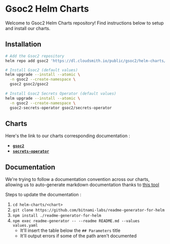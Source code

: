 # Gsoc2 Helm Charts

Welcome to Gsoc2 Helm Charts repository! Find instructions below to setup and install our charts.

## Installation

```sh
# Add the Gsoc2 repository
helm repo add gsoc2 'https://dl.cloudsmith.io/public/gsoc2/helm-charts/helm/charts/' && helm repo update

# Install Gsoc2 (default values)
helm upgrade --install --atomic \
  -n gsoc2 --create-namespace \
  gsoc2 gsoc2/gsoc2
  
# Install Gsoc2 Secrets Operator (default values)
helm upgrade --install --atomic \
  -n gsoc2 --create-namespace \
  gsoc2-secrets-operator gsoc2/secrets-operator
```

## Charts

Here's the link to our charts corresponding documentation :

- [**`gsoc2`**](./gsoc2/README.md)
- [**`secrets-operator`**](./secrets-operator/README.md)

## Documentation

We're trying to follow a documentation convention across our charts, allowing us to auto-generate markdown documentation thanks to [this tool](https://github.com/bitnami-labs/readme-generator-for-helm)

Steps to update the documentation :
1. `cd helm-charts/<chart>`
1. `git clone https://github.com/bitnami-labs/readme-generator-for-helm`
1. `npm install ./readme-generator-for-helm`
1. `npm exec readme-generator -- --readme README.md --values values.yaml`
   - It'll insert the table below the `## Parameters` title
   - It'll output errors if some of the path aren't documented
